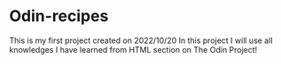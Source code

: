 # Odin-recipes
This is my first project created on 2022/10/20
In this project I will use all knowledges I have learned from HTML section on The Odin Project!